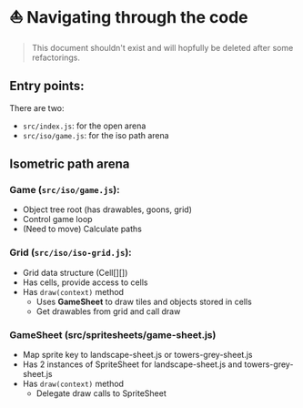 # ⛵ Navigating through the code

> This document shouldn't exist and will hopfully be deleted after some refactorings.

## Entry points:

There are two:
- `src/index.js`: for the open arena 
- `src/iso/game.js`: for the iso path arena

## Isometric path arena

### Game (`src/iso/game.js`): 
- Object tree root (has drawables, goons, grid)
- Control game loop
- (Need to move) Calculate paths

### Grid (`src/iso/iso-grid.js`):
- Grid data structure (Cell[][])
- Has cells, provide access to cells
- Has `draw(context)` method
  - Uses **GameSheet** to draw tiles and objects stored in cells
  - Get drawables from grid and call draw

### GameSheet (src/spritesheets/game-sheet.js)
- Map sprite key to landscape-sheet.js or towers-grey-sheet.js
- Has 2 instances of SpriteSheet for landscape-sheet.js and towers-grey-sheet.js
- Has `draw(context)` method
  - Delegate draw calls to SpriteSheet